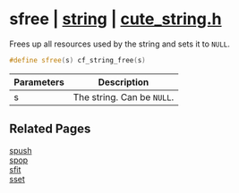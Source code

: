 # sfree | [string](https://github.com/RandyGaul/cute_framework/blob/master/docs/string/README.md) | [cute_string.h](https://github.com/RandyGaul/cute_framework/blob/master/include/cute_string.h)

Frees up all resources used by the string and sets it to `NULL`.

```cpp
#define sfree(s) cf_string_free(s)
```

Parameters | Description
--- | ---
s | The string. Can be `NULL`.

## Related Pages

[spush](https://github.com/RandyGaul/cute_framework/blob/master/docs/string/spush.md)  
[spop](https://github.com/RandyGaul/cute_framework/blob/master/docs/string/spop.md)  
[sfit](https://github.com/RandyGaul/cute_framework/blob/master/docs/string/sfit.md)  
[sset](https://github.com/RandyGaul/cute_framework/blob/master/docs/string/sset.md)  
